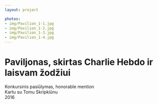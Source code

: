 ```yaml
---
layout: project

photos:
- img/Pavilion_1-1.jpg
- img/Pavilion_1-2.jpg
- img/Pavilion_1-3.jpg
- img/Pavilion_1-4.jpg
---
```

<h1>Paviljonas, skirtas Charlie Hebdo ir laisvam žodžiui</h1>
<p>Konkursinis pasiūlymas, honorable mention<br/>Kartu su Tomu Skripkiūnu<br/>2016</p>
